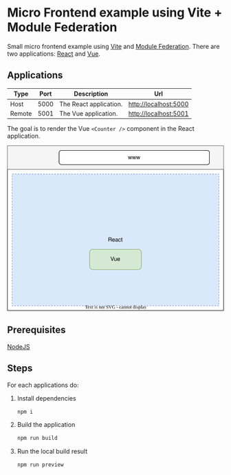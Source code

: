 # Micro Frontend example using Vite + Module Federation

Small micro frontend example using [Vite](https://vitejs.dev) and [Module Federation](https://github.com/originjs/vite-plugin-federation). There are two applications: [React](https://react.dev) and [Vue](https://vuejs.org).

## Applications

| Type   | Port | Description            | Url                     |
| ------ | ---- | ---------------------- | ----------------------- |
| Host   | 5000 | The React application. | <http://localhost:5000> |
| Remote | 5001 | The Vue application.   | <http://localhost:5001> |

The goal is to render the Vue `<Counter />` component in the React application.

![mfe](./docs/mfe.svg)

## Prerequisites

[NodeJS](https://nodejs.org/en)

## Steps

For each applications do:

1. Install dependencies

   ```sh
   npm i
   ```

2. Build the application

   ```sh
   npm run build
   ```

3. Run the local build result

   ```sh
   npm run preview
   ```
